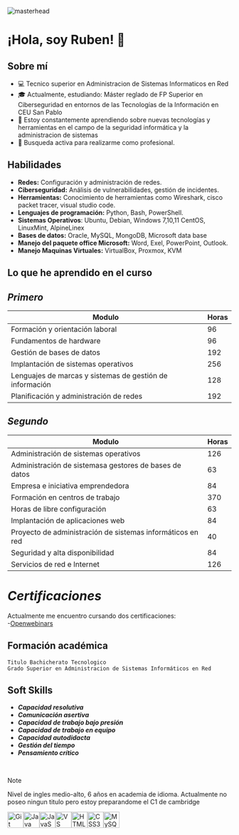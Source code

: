 ![masterhead](https://user-images.githubusercontent.com/74038190/241765440-80728820-e06b-4f96-9c9e-9df46f0cc0a5.gif)
# ¡Hola, soy Ruben! 👋

## Sobre mí
- 💻​ Tecnico superior en Administracion de Sistemas Informaticos en Red
- 🎓 Actualmente, estudiando: Máster reglado de FP Superior en Ciberseguridad en entornos de las Tecnologías de la Información en CEU San Pablo
- 🌱 Estoy constantemente aprendiendo sobre nuevas tecnologías y herramientas en el campo de la seguridad informática y la administracion de sistemas
- 💼 Busqueda activa para realizarme como profesional.
  
## Habilidades

- **Redes:** Configuración y administración de redes.
- **Ciberseguridad:** Análisis de vulnerabilidades, gestión de incidentes.
- **Herramientas:** Conocimiento de herramientas como Wireshark, cisco packet tracer, visual studio code.
- **Lenguajes de programación:** Python, Bash, PowerShell.
- **Sistemas Operativos**: Ubuntu, Debian, Windows 7,10,11 CentOS, LinuxMint, AlpineLinex
- **Bases de datos:** Oracle, MySQL, MongoDB, Microsoft data base
- **Manejo del paquete office Microsoft:** Word, Exel, PowerPoint, Outlook.
- **Manejo Maquinas Virtuales:** VirtualBox, Proxmox, KVM

##  Lo que he aprendido en el curso  
##  *Primero*
| Modulo | Horas |
| ------ | ----- |
| Formación y orientación laboral	 | 96 |
| Fundamentos de hardware	 | 96 |
| Gestión de bases de datos	| 192 |
|	Implantación de sistemas operativos| 256|
|Lenguajes de marcas y sistemas de gestión de información|128|
|Planificación y administración de redes|192|

## *Segundo*
| Modulo | Horas |
| ------ | ----- |
| Administración de sistemas operativos	 | 126 |
| 	Administración de sistemasa gestores de bases de datos	 | 63 |
| Empresa e iniciativa emprendedora	| 84 |
|		Formación en centros de trabajo| 370|
| Horas de libre configuración|63|
|	Implantación de aplicaciones web|84|
|	Proyecto de administración de sistemas informáticos en red|40|
|Seguridad y alta disponibilidad	|84|
|Servicios de red e Internet	|126|

# *Certificaciones*
  Actualmente me encuentro cursando dos certificaciones:  
    -[Openwebinars ](https://openwebinars.net/)
    <br>  
## Formación académica
~~~
Titulo Bachicherato Tecnologico
Grado Superior en Administracion de Sistemas Informáticos en Red

~~~
## Soft Skills

- ***Capacidad resolutiva***
- ***Comunicación asertiva***
- ***Capacidad de trabajo bajo presión***
- ***Capacidad de trabajo en equipo***
- ***Capacidad autodidacta***
- ***Gestión del tiempo***
- ***Pensamiento crítico***
<br>  

> [!NOTE]
> Nivel de ingles medio-alto, 6 años en academia de idioma. Actualmente no poseo ningun titulo pero estoy preparandome el C1 de cambridge


<a href="https://git-scm.com/" target="_blank" rel="noreferrer"><img src="https://raw.githubusercontent.com/danielcranney/readme-generator/main/public/icons/skills/git-colored.svg" width="36" height="36" alt="Git" /></a><a href="https://www.oracle.com/java/" target="_blank" rel="noreferrer"><img src="https://raw.githubusercontent.com/danielcranney/readme-generator/main/public/icons/skills/java-colored.svg" width="36" height="36" alt="Java" /></a><a href="https://developer.mozilla.org/en-US/docs/Web/JavaScript" target="_blank" rel="noreferrer"><img src="https://raw.githubusercontent.com/danielcranney/readme-generator/main/public/icons/skills/javascript-colored.svg" width="36" height="36" alt="JavaScript" /></a><a href="https://code.visualstudio.com/" target="_blank" rel="noreferrer"><img src="https://raw.githubusercontent.com/danielcranney/readme-generator/main/public/icons/skills/visualstudiocode.svg" width="36" height="36" alt="VS Code" /></a><a href="https://developer.mozilla.org/en-US/docs/Glossary/HTML5" target="_blank" rel="noreferrer"><img src="https://raw.githubusercontent.com/danielcranney/readme-generator/main/public/icons/skills/html5-colored.svg" width="36" height="36" alt="HTML5" /></a><a href="https://www.w3.org/TR/CSS/#css" target="_blank" rel="noreferrer"><img src="https://raw.githubusercontent.com/danielcranney/readme-generator/main/public/icons/skills/css3-colored.svg" width="36" height="36" alt="CSS3" /></a><a href="https://www.mysql.com/" target="_blank" rel="noreferrer"><img src="https://raw.githubusercontent.com/danielcranney/readme-generator/main/public/icons/skills/mysql-colored.svg" width="36" height="36" alt="MySQL" /></a>
